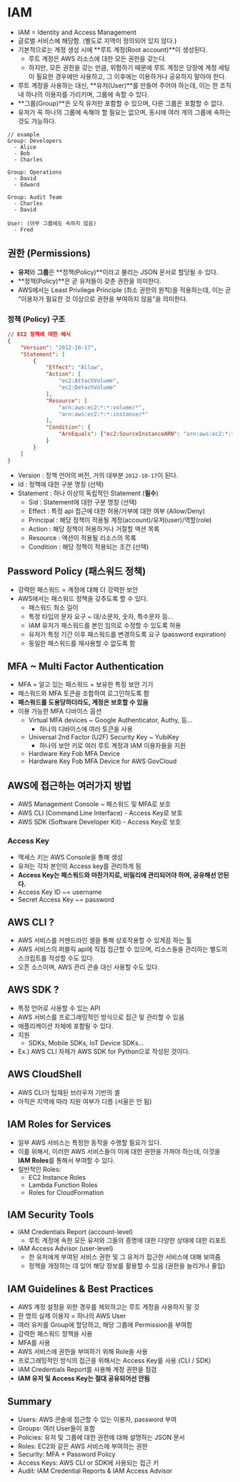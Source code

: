 # IAM

- IAM = Identity and Access Management
- 글로벌 서비스에 해당함. (별도로 지역이 정의되어 있지 않다.)
- 기본적으로는 계정 생성 시에 **루트 계정(Root account)**이 생성된다.
  - 루트 계정은 AWS 리소스에 대한 모든 권한을 갖는다.
  - 하지만, 모든 권한을 갖는 만큼, 위험하기 때문에 루트 계정은 당장에 계정 세팅이 필요한 경우에만 사용하고, 그 이후에는 이용하거나 공유하지 말아야 한다.
- 루트 계정을 사용하는 대신, **유저(User)**를 만들어 주어야 하는데, 이는 한 조직 내 하나의 이용자를 가리키며, 그룹에 속할 수 있다.
- **그룹(Group)**은 오직 유저만 포함할 수 있으며, 다른 그룹은 포함할 수 없다.
- 유저가 꼭 하나의 그룹에 속해야 할 필요는 없으며, 동시에 여러 개의 그룹에 속하는 것도 가능하다.

```
// example
Group: Developers
  - Alice
  - Bob
  - Charles

Group: Operations
  - David
  - Edward

Group: Audit Team
  - Charles
  - David

User: (아무 그룹에도 속하지 않음)
  - Fred 
```

## 권한 (Permissions)

- **유저**와 **그룹**은 **정책(Policy)**이라고 불리는 JSON 문서로 할당될 수 있다.
- **정책(Policy)**은 곧 유저들이 갖춘 권한을 의미한다.
- AWS에서는 Least Privilege Principle (최소 권한의 원칙)을 적용하는데, 이는 곧 "이용자가 필요한 것 이상으로 권한을 부여하지 않음"을 의미한다.

### 정책 (Policy) 구조

```JSON
// EC2 정책에 대한 예시
{
    "Version": "2012-10-17",
    "Statement": [
        {
            "Effect": "Allow",
            "Action": [
                "ec2:AttachVolume",
                "ec2:DetachVolume"
            ],
            "Resource": [
                "arn:aws:ec2:*:*:volume/*",
                "arn:aws:ec2:*:*:instance/*"
            ],
            "Condition": {
                "ArnEquals": {"ec2:SourceInstanceARN": "arn:aws:ec2:*:*:instance/instance-id"}
            }
        }
    ]
}
```

- Version : 정책 언어의 버전, 거의 대부분 `2012-10-17`이 된다.
- Id : 정책에 대한 구분 명칭 (선택)
- Statement : 하나 이상의 독립적인 Statement (**필수**)
  - Sid : Statement에 대한 구분 명칭 (선택)
  - Effect : 특정 api 접근에 대한 허용/거부에 대한 여부 (Allow/Deny)
  - Principal : 해당 정책이 적용될 계정(account)/유저(user)/역할(role)
  - Action : 해당 정책이 허용하거나 거절할 액션 목록
  - Resource : 액션이 적용될 리소스의 목록
  - Condition : 해당 정책이 적용되는 조건 (선택)

## Password Policy (패스워드 정책)

- 강력한 패스워드 = 계정에 대해 더 강력한 보안
- AWS에서는 패스워드 정책을 갖추도록 할 수 있다.
  - 패스워드 최소 길이
  - 특정 타입의 문자 요구 ~ 대/소문자, 숫자, 특수문자 등...
  - IAM 유저가 패스워드를 본인 임의로 수정할 수 있도록 허용
  - 유저가 특정 기간 이후 패스워드를 변경하도록 요구 (password expiration)
  - 동일한 패스워드를 재사용할 수 없도록 함

## MFA ~ Multi Factor Authentication

- MFA = 알고 있는 패스워드 + 보유한 특정 보안 기기
- 패스워드와 MFA 토큰을 조합하여 로그인하도록 함
- **패스워드를 도용당하더라도, 계정은 보호할 수 있음**
- 이용 가능한 MFA 디바이스 옵션
  - Virtual MFA devices ~ Google Authenticator, Authy, 등...
    - 하나의 디바이스에 여러 토큰을 사용
  - Universal 2nd Factor (U2F) Security Key ~ YubiKey
    - 하나의 보안 키로 여러 루트 계정과 IAM 이용자들을 지원
  - Hardware Key Fob MFA Device
  - Hardware Key Fob MFA Device for AWS GovCloud

## AWS에 접근하는 여러가지 방법

- AWS Management Console ~ 패스워드 및 MFA로 보호
- AWS CLI (Command Line Interface) - Access Key로 보호
- AWS SDK (Software Developer Kit) - Access Key로 보호

### Access Key

- 액세스 키는 AWS Console을 통해 생성
- 유저는 각자 본인의 Access key를 관리하게 됨
- **Access Key는 패스워드와 마찬가지로, 비밀리에 관리되어야 하며, 공유해선 안된다.**
- Access Key ID ~= username
- Secret Access Key ~= password

## AWS CLI ?

- AWS 서비스를 커맨드라인 셸을 통해 상호작용할 수 있게끔 하는 툴
- AWS 서비스의 퍼블릭 api에 직접 접근할 수 있으며, 리소스들을 관리하는 별도의 스크립트를 작성할 수도 있다.
- 오픈 소스이며, AWS 관리 콘솔 대신 사용할 수도 있다.

## AWS SDK ?

- 특정 언어로 사용할 수 있는 API
- AWS 서비스를 프로그래밍적인 방식으로 접근 및 관리할 수 있음
- 애플리케이션 자체에 포함될 수 있다.
- 지원
  - SDKs, Mobile SDKs, IoT Device SDKs...
- Ex.) AWS CLI 자체가 AWS SDK for Python으로 작성된 것이다.

## AWS CloudShell

- AWS CLI가 탑재된 브라우저 기반의 셸
- 아직은 지역에 따라 지원 여부가 다름 (서울은 안 됨)

## IAM Roles for Services

- 일부 AWS 서비스는 특정한 동작을 수행할 필요가 있다.
- 이를 위해서, 이러한 AWS 서비스들이 이에 대한 권한을 가져야 하는데, 이것을 **IAM Roles**를 통해서 부여할 수 있다.
- 일반적인 Roles:
  - EC2 Instance Roles
  - Lambda Function Roles
  - Roles for CloudFormation

## IAM Security Tools

- IAM Credentials Report (account-level)
  - 루트 계정에 속한 모든 유저와 그들의 증명에 대한 다양한 상태에 대한 리포트
- IAM Access Advisor (user-level)
  - 한 유저에게 부여된 서비스 권한 및 그 유저가 접근한 서비스에 대해 보여줌
  - 정책을 개정하는 데 있어 해당 정보를 활용할 수 있음 (권한을 늘리거나 줄임)

## IAM Guidelines & Best Practices

- AWS 계정 설정을 위한 경우를 제외하고는 루트 계정을 사용하지 말 것
- 한 명의 실제 이용자 = 하나의 AWS User
- 여러 유저를 Group에 할당하고, 해당 그룹에 Permission을 부여함
- 강력한 패스워드 정책을 사용
- MFA를 사용
- AWS 서비스에 권한을 부여하기 위해 Role을 사용
- 프로그래밍적인 방식의 접근을 위해서는 Access Key를 사용 (CLI / SDK)
- IAM Credentials Report를 사용해 계정 권한을 점검
- **IAM 유저 및 Access Key는 절대 공유되어선 안됨**

## Summary

- Users: AWS 콘솔에 접근할 수 있는 이용자, password 부여
- Groups: 여러 User들이 포함
- Policies: 유저 및 그룹에 대한 권한에 대해 설명하는 JSON 문서
- Roles: EC2와 같은 AWS 서비스에 부여하는 권한
- Security: MFA + Password Policy
- Access Keys: AWS CLI or SDK에 사용되는 접근 키
- Audit: IAM Credential Reports & IAM Access Advisor
